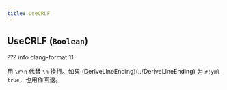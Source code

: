 ```yaml
---
title: UseCRLF
---
```


## UseCRLF (`Boolean`)

??? info
    clang-format 11

用 `\r\n` 代替 `\n` 换行。如果 (DeriveLineEnding)(../DeriveLineEnding) 为 `#!yml true`，也用作回退。

